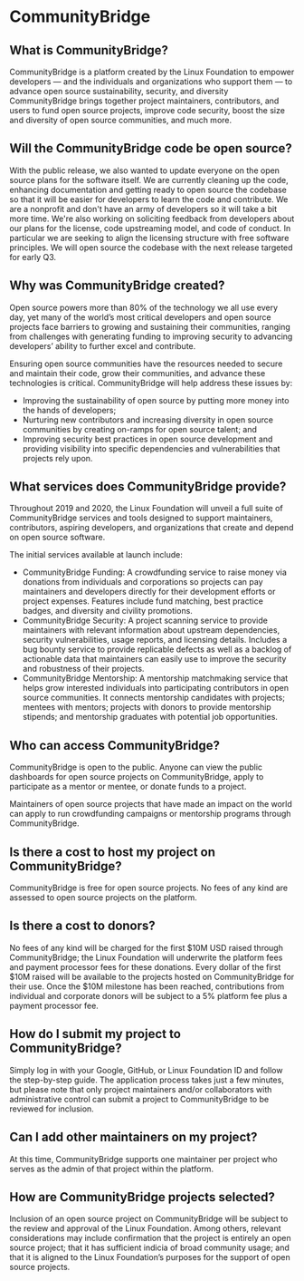# CommunityBridge

## What is CommunityBridge? <a id="CommunityBridgeFAQs-WhatisCommunityBridge?"></a>

CommunityBridge is a platform created by the Linux Foundation to empower developers — and the individuals and organizations who support them — to advance open source sustainability, security, and diversity CommunityBridge brings together project maintainers, contributors, and users to fund open source projects, improve code security, boost the size and diversity of open source communities, and much more.

## Will the CommunityBridge code be open source? <a id="CommunityBridgeFAQs-WilltheCommunityBridgecodebeopensource?"></a>

With the public release, we also wanted to update everyone on the open source plans for the software itself. We are currently cleaning up the code, enhancing documentation and getting ready to open source the codebase so that it will be easier for developers to learn the code and contribute. We are a nonprofit and don't have an army of developers so it will take a bit more time. We're also working on soliciting feedback from developers about our plans for the license, code upstreaming model, and code of conduct. In particular we are seeking to align the licensing structure with free software principles. We will open source the codebase with the next release targeted for early Q3.

## Why was CommunityBridge created? <a id="CommunityBridgeFAQs-WhywasCommunityBridgecreated?"></a>

Open source powers more than 80% of the technology we all use every day, yet many of the world’s most critical developers and open source projects face barriers to growing and sustaining their communities, ranging from challenges with generating funding to improving security to advancing developers’ ability to further excel and contribute.

Ensuring open source communities have the resources needed to secure and maintain their code, grow their communities, and advance these technologies is critical. CommunityBridge will help address these issues by:

* Improving the sustainability of open source by putting more money into the hands of developers;
* Nurturing new contributors and increasing diversity in open source communities by creating on-ramps for open source talent; and
* Improving security best practices in open source development and providing visibility into specific dependencies and vulnerabilities that projects rely upon.

## What services does CommunityBridge provide? <a id="CommunityBridgeFAQs-WhatservicesdoesCommunityBridgeprovide?"></a>

Throughout 2019 and 2020, the Linux Foundation will unveil a full suite of CommunityBridge services and tools designed to support maintainers, contributors, aspiring developers, and organizations that create and depend on open source software.

The initial services available at launch include:

* CommunityBridge Funding: A crowdfunding service to raise money via donations from individuals and corporations so projects can pay maintainers and developers directly for their development efforts or project expenses. Features include fund matching, best practice badges, and diversity and civility promotions.
* CommunityBridge Security: A project scanning service to provide maintainers with relevant information about upstream dependencies, security vulnerabilities, usage reports, and licensing details. Includes a bug bounty service to provide replicable defects as well as a backlog of actionable data that maintainers can easily use to improve the security and robustness of their projects.
* CommunityBridge Mentorship: A mentorship matchmaking service that helps grow interested individuals into participating contributors in open source communities. It connects mentorship candidates with projects; mentees with mentors; projects with donors to provide mentorship stipends; and mentorship graduates with potential job opportunities.

## Who can access CommunityBridge? <a id="CommunityBridgeFAQs-WhocanaccessCommunityBridge?"></a>

CommunityBridge is open to the public. Anyone can view the public dashboards for open source projects on CommunityBridge, apply to participate as a mentor or mentee, or donate funds to a project.

Maintainers of open source projects that have made an impact on the world can apply to run crowdfunding campaigns or mentorship programs through CommunityBridge.

## Is there a cost to host my project on CommunityBridge? <a id="CommunityBridgeFAQs-IsthereacosttohostmyprojectonCommunityBridge?"></a>

CommunityBridge is free for open source projects. No fees of any kind are assessed to open source projects on the platform.

## Is there a cost to donors? <a id="CommunityBridgeFAQs-Isthereacosttodonors?"></a>

No fees of any kind will be charged for the first $10M USD raised through CommunityBridge; the Linux Foundation will underwrite the platform fees and payment processor fees for these donations. Every dollar of the first $10M raised will be available to the projects hosted on CommunityBridge for their use. Once the $10M milestone has been reached, contributions from individual and corporate donors will be subject to a 5% platform fee plus a payment processor fee.

## How do I submit my project to CommunityBridge? <a id="CommunityBridgeFAQs-HowdoIsubmitmyprojecttoCommunityBridge?"></a>

Simply log in with your Google, GitHub, or Linux Foundation ID and follow the step-by-step guide. The application process takes just a few minutes, but please note that only project maintainers and/or collaborators with administrative control can submit a project to CommunityBridge to be reviewed for inclusion.

## Can I add other maintainers on my project? <a id="CommunityBridgeFAQs-CanIaddothermaintainersonmyproject?"></a>

At this time, CommunityBridge supports one maintainer per project who serves as the admin of that project within the platform.

## How are CommunityBridge projects selected? <a id="CommunityBridgeFAQs-HowareCommunityBridgeprojectsselected?"></a>

Inclusion of an open source project on CommunityBridge will be subject to the review and approval of the Linux Foundation. Among others, relevant considerations may include confirmation that the project is entirely an open source project; that it has sufficient indicia of broad community usage; and that it is aligned to the Linux Foundation’s purposes for the support of open source projects.

